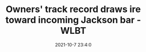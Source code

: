 ---
"title": "Owners' track record draws ire toward incoming Jackson bar - WLBT"
"date": "2021-10-7 23:4:0"
"feed_name": "GOOGLENEWSCONSTRUCTION"
"feed_website": "https://news.google.com/search?q=construction%2Bincident&hl=en-US&gl=US&ceid=US:en"
"feed_rss": "https://news.google.com/rss/search?q=construction%2Bincident&hl=en-US&gl=US&ceid=US:en"
"link": "https://www.wlbt.com/2021/10/07/owners-track-record-draws-ire-toward-incoming-jackson-bar/"
"source": "{'href': 'https://www.wlbt.com', 'title': 'WLBT'}"
"file": "_posts/2021-1-1-128dba4ae73a2eedf6b1d31bad5e4ba353d17610.md"
"accident": "0"
"drilling": "0"
"dead": "0"
"injured": "0"
"arrested": "0"
"place": "unknown place"
"where": "unknown site"
"causes": "unknown"
"place_uri": "unknown place"
---